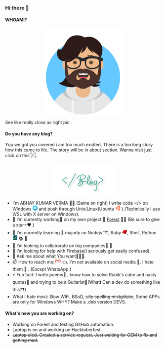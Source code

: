 ### Hi there 👋

#### WHOAMI?
<p align="center">
  <img src="https://github.com/darkRaspberry/darkRaspberry/blob/master/src/avatars.png" alt="Avatar" width="264" height="280" />
  <p>See like really close as right pic.</p>
</p>

#### Do you have any blog?
Yup we got you covered i am too much excited.
There is a too long story how this came to life. The story will be in about section. Wanna visit just click on this👇👇.
<p align="center">
  <a href="https://blog.darkraspberry.me"><img src="https://github.com/darkRaspberry/darkRaspberry/blob/master/src/blog.png" alt="blog" /><a>
</p>

- I'm ABHAY KUMAR VERMA 🧒🏻 (Same on right) I write code </> on Windows [![Windows](https://github.com/darkRaspberry/darkRaspberry/blob/master/src/windows.png)](https://www.microsoft.com/en-in/windows/) and push through Unix/Linux(Ubuntu  [![Ubuntu](https://github.com/darkRaspberry/darkRaspberry/blob/master/src/ubuntu.png)](https://ubuntu.com/) ).(Technically I use WSL with X server on Windows).
- 🔭 I’m currently working💼 on my own project 📝 [Forest](https://github.com/darkRaspberry/Forest) 🌳🌲 (Be sure to give a star⭐️❤️.)
- 🌱 I’m currently learning 📙 majorly on Nodejs  [![Nodejs](https://github.com/darkRaspberry/darkRaspberry/blob/master/src/nodejs.png)](https://nodejs.org), Ruby  [![Ruby](https://github.com/darkRaspberry/darkRaspberry/blob/master/src/ruby.png)](https://www.ruby-lang.org/en/), Shell, Python  [![Python](https://github.com/darkRaspberry/darkRaspberry/blob/master/src/python.png)](https://www.python.org/) 📚 📖.
- 👯 I’m looking to collaborate on big companies🎊 🎉.
- 🤔 I’m looking for help with Firebase(I seriously get easily confused).
- 💬 Ask me about what You want🤷🏻‍♂️.
- 📫 How to reach me: [![Mail 📩📧](https://github.com/darkRaspberry/darkRaspberry/blob/master/src/gmail.png)](mailto:insidedarkpit@gmail.com?subject=I%20wanna%20know%20about%20https://github.com/darkRaspberry/darkRaspberry/blob.)  👈. I'm not available on social media 💬. I hate them 🤬 . (Except WhatsApp.)
- ⚡️ Fun fact: I write poems📒 , know how to solve Rubik's cube and nasty quotes📝 and trying to be a Guitarist🎸(What❗️ Can a dev do something like this?❓)
- What I hate most: Slow WiFi, BSoD, ~~silly spelling mistgiitake~~, Some APPs are only for Windows WHY? Make a .deb version DEVS.

#### What's new you are working on?
 - Working on Forest and testing GitHub automation.
 - Laptop is on and working on Hacktoberfest.
 - ~~Laptop died. Created a service request. Just waiting for OEM to fix and getting mad.~~

